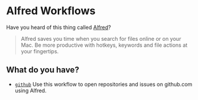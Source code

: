 # Alfred Workflows

Have you heard of this thing called [Alfred][alfred]?

> Alfred saves you time when you search for files online or on your Mac. Be
> more productive with hotkeys, keywords and file actions at your fingertips.

## What do you have?

- [`github`][github] Use this workflow to open repositories and issues on
  github.com using Alfred.

[alfred]: http://www.alfredapp.com
[github]: https://github.com/chrishunt/alfred/github
